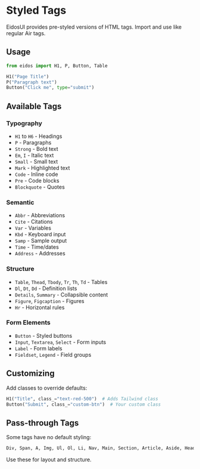 # Styled Tags

EidosUI provides pre-styled versions of HTML tags. Import and use like regular Air tags.

## Usage

```python
from eidos import H1, P, Button, Table

H1("Page Title")
P("Paragraph text")
Button("Click me", type="submit")
```

## Available Tags

### Typography

- `H1` to `H6` - Headings
- `P` - Paragraphs  
- `Strong` - Bold text
- `Em`, `I` - Italic text
- `Small` - Small text
- `Mark` - Highlighted text
- `Code` - Inline code
- `Pre` - Code blocks
- `Blockquote` - Quotes

### Semantic

- `Abbr` - Abbreviations
- `Cite` - Citations
- `Var` - Variables
- `Kbd` - Keyboard input
- `Samp` - Sample output
- `Time` - Time/dates
- `Address` - Addresses

### Structure

- `Table`, `Thead`, `Tbody`, `Tr`, `Th`, `Td` - Tables
- `Dl`, `Dt`, `Dd` - Definition lists
- `Details`, `Summary` - Collapsible content
- `Figure`, `Figcaption` - Figures
- `Hr` - Horizontal rules

### Form Elements

- `Button` - Styled buttons
- `Input`, `Textarea`, `Select` - Form inputs
- `Label` - Form labels
- `Fieldset`, `Legend` - Field groups

## Customizing

Add classes to override defaults:

```python
H1("Title", class_="text-red-500")  # Adds Tailwind class
Button("Submit", class_="custom-btn")  # Your custom class
```

## Pass-through Tags

Some tags have no default styling:

```python
Div, Span, A, Img, Ul, Ol, Li, Nav, Main, Section, Article, Aside, Header, Footer
```

Use these for layout and structure.